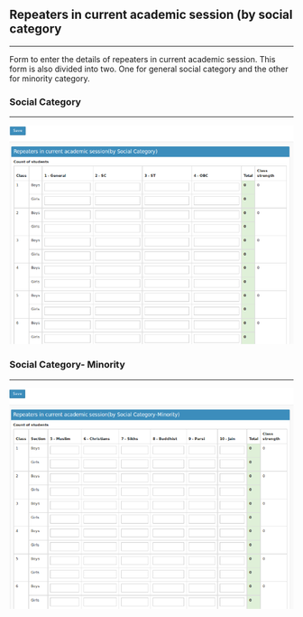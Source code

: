 ## Repeaters in current academic session (by social category
----

Form to enter the details of repeaters in current academic session. This form is also divided into two. One for general social category and the other for minority category.

### Social Category
-----
![Repeaters](repeaters_social.png "Repeaters by Social Category")



### Social Category- Minority
-----
![Repeaters](repeaters_minority.png "Repeaters by Minority Category")
